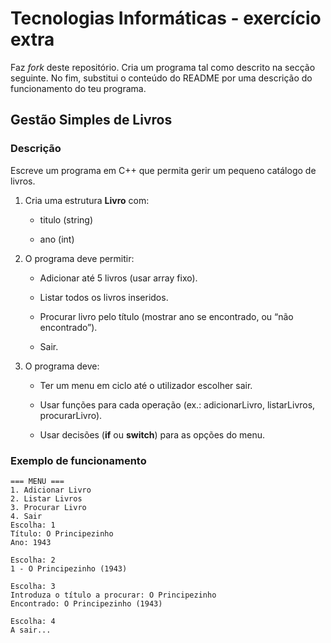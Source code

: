# Tecnologias Informáticas - exercício extra

Faz *fork* deste repositório.  Cria um programa tal como descrito na secção seguinte. No fim, substitui o conteúdo do README por uma descrição do funcionamento do teu programa.

## Gestão Simples de Livros

### Descrição

Escreve um programa em C++ que permita gerir um pequeno catálogo de livros.

1. Cria uma estrutura **Livro** com:

   * titulo (string)

   * ano (int)

2. O programa deve permitir:

   * Adicionar até 5 livros (usar array fixo).

   * Listar todos os livros inseridos.

   * Procurar livro pelo título (mostrar ano se encontrado, ou “não encontrado”).

   * Sair.

3. O programa deve:

   * Ter um menu em ciclo até o utilizador escolher sair.

   * Usar funções para cada operação (ex.: adicionarLivro, listarLivros, procurarLivro).

   * Usar decisões (**if** ou **switch**) para as opções do menu.

### Exemplo de funcionamento

    === MENU ===
    1. Adicionar Livro
    2. Listar Livros
    3. Procurar Livro
    4. Sair
    Escolha: 1
    Título: O Principezinho
    Ano: 1943

    Escolha: 2
    1 - O Principezinho (1943)

    Escolha: 3
    Introduza o título a procurar: O Principezinho
    Encontrado: O Principezinho (1943)

    Escolha: 4
    A sair...
